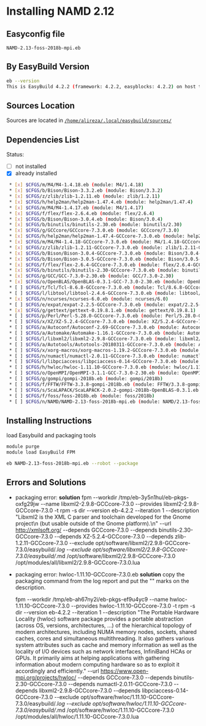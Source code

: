 # Installing NAMD 2.12

## Easyconfig file

`NAMD-2.13-foss-2018b-mpi.eb`

## By EasyBuild Version

```bash
eb --version
This is EasyBuild 4.2.2 (framework: 4.2.2, easyblocks: 4.2.2) on host test1.nhpcc.iut.
```

## Sources Location

Sources are located in [`/home/alireza/.local/easybuild/sources/`](sftp://alireza@172.16.189.18/home/alireza/.local/easybuild)

## Dependencies List

Status:

* [ ] not installed
* [X] already installed

```bash
 * [x] $CFGS/m/M4/M4-1.4.18.eb (module: M4/1.4.18)
 * [x] $CFGS/b/Bison/Bison-3.3.2.eb (module: Bison/3.3.2)
 * [x] $CFGS/z/zlib/zlib-1.2.11.eb (module: zlib/1.2.11)
 * [x] $CFGS/h/help2man/help2man-1.47.4.eb (module: help2man/1.47.4)
 * [x] $CFGS/m/M4/M4-1.4.17.eb (module: M4/1.4.17)
 * [x] $CFGS/f/flex/flex-2.6.4.eb (module: flex/2.6.4)
 * [x] $CFGS/b/Bison/Bison-3.0.4.eb (module: Bison/3.0.4)
 * [x] $CFGS/b/binutils/binutils-2.30.eb (module: binutils/2.30)
 * [x] $CFGS/g/GCCcore/GCCcore-7.3.0.eb (module: GCCcore/7.3.0)
 * [x] $CFGS/h/help2man/help2man-1.47.4-GCCcore-7.3.0.eb (module: help2man/1.47.4-GCCcore-7.3.0)
 * [x] $CFGS/m/M4/M4-1.4.18-GCCcore-7.3.0.eb (module: M4/1.4.18-GCCcore-7.3.0)
 * [x] $CFGS/z/zlib/zlib-1.2.11-GCCcore-7.3.0.eb (module: zlib/1.2.11-GCCcore-7.3.0)
 * [x] $CFGS/b/Bison/Bison-3.0.4-GCCcore-7.3.0.eb (module: Bison/3.0.4-GCCcore-7.3.0)
 * [x] $CFGS/b/Bison/Bison-3.0.5-GCCcore-7.3.0.eb (module: Bison/3.0.5-GCCcore-7.3.0)
 * [x] $CFGS/f/flex/flex-2.6.4-GCCcore-7.3.0.eb (module: flex/2.6.4-GCCcore-7.3.0)
 * [x] $CFGS/b/binutils/binutils-2.30-GCCcore-7.3.0.eb (module: binutils/2.30-GCCcore-7.3.0)
 * [x] $CFGS/g/GCC/GCC-7.3.0-2.30.eb (module: GCC/7.3.0-2.30)
 * [x] $CFGS/o/OpenBLAS/OpenBLAS-0.3.1-GCC-7.3.0-2.30.eb (module: OpenBLAS/0.3.1-GCC-7.3.0-2.30)
 * [ ] $CFGS/t/Tcl/Tcl-8.6.8-GCCcore-7.3.0.eb (module: Tcl/8.6.8-GCCcore-7.3.0)
 * [ ] $CFGS/l/libtool/libtool-2.4.6-GCCcore-7.3.0.eb (module: libtool/2.4.6-GCCcore-7.3.0)
 * [x] $CFGS/n/ncurses/ncurses-6.0.eb (module: ncurses/6.0)
 * [ ] $CFGS/e/expat/expat-2.2.5-GCCcore-7.3.0.eb (module: expat/2.2.5-GCCcore-7.3.0)
 * [x] $CFGS/g/gettext/gettext-0.19.8.1.eb (module: gettext/0.19.8.1)
 * [ ] $CFGS/p/Perl/Perl-5.28.0-GCCcore-7.3.0.eb (module: Perl/5.28.0-GCCcore-7.3.0)
 * [ ] $CFGS/x/XZ/XZ-5.2.4-GCCcore-7.3.0.eb (module: XZ/5.2.4-GCCcore-7.3.0)
 * [ ] $CFGS/a/Autoconf/Autoconf-2.69-GCCcore-7.3.0.eb (module: Autoconf/2.69-GCCcore-7.3.0)
 * [ ] $CFGS/a/Automake/Automake-1.16.1-GCCcore-7.3.0.eb (module: Automake/1.16.1-GCCcore-7.3.0)
 * [ ] $CFGS/l/libxml2/libxml2-2.9.8-GCCcore-7.3.0.eb (module: libxml2/2.9.8-GCCcore-7.3.0)
 * [ ] $CFGS/a/Autotools/Autotools-20180311-GCCcore-7.3.0.eb (module: Autotools/20180311-GCCcore-7.3.0)
 * [ ] $CFGS/x/xorg-macros/xorg-macros-1.19.2-GCCcore-7.3.0.eb (module: xorg-macros/1.19.2-GCCcore-7.3.0)
 * [ ] $CFGS/n/numactl/numactl-2.0.11-GCCcore-7.3.0.eb (module: numactl/2.0.11-GCCcore-7.3.0)
 * [ ] $CFGS/l/libpciaccess/libpciaccess-0.14-GCCcore-7.3.0.eb (module: libpciaccess/0.14-GCCcore-7.3.0)
 * [ ] $CFGS/h/hwloc/hwloc-1.11.10-GCCcore-7.3.0.eb (module: hwloc/1.11.10-GCCcore-7.3.0)
 * [ ] $CFGS/o/OpenMPI/OpenMPI-3.1.1-GCC-7.3.0-2.30.eb (module: OpenMPI/3.1.1-GCC-7.3.0-2.30)
 * [ ] $CFGS/g/gompi/gompi-2018b.eb (module: gompi/2018b)
 * [ ] $CFGS/f/FFTW/FFTW-3.3.8-gompi-2018b.eb (module: FFTW/3.3.8-gompi-2018b)
 * [ ] $CFGS/s/ScaLAPACK/ScaLAPACK-2.0.2-gompi-2018b-OpenBLAS-0.3.1.eb (module: ScaLAPACK/2.0.2-gompi-2018b-OpenBLAS-0.3.1)
 * [ ] $CFGS/f/foss/foss-2018b.eb (module: foss/2018b)
 * [ ] $CFGS/n/NAMD/NAMD-2.13-foss-2018b-mpi.eb (module: NAMD/2.13-foss-2018b-mpi)
```

## Installing Instructions

load Easybuild and packaging tools

```bash
module purge
module load EasyBuild FPM

eb NAMD-2.13-foss-2018b-mpi.eb --robot --package
```

## Errors and Solutions
 * packaging error: 
	**solution**
	fpm --workdir /tmp/eb-3y5n1hul/eb-pkgs-oxfg29jw --name libxml2-2.9.8-GCCcore-7.3.0 --provides libxml2-2.9.8-GCCcore-7.3.0 -t rpm -s dir --version eb-4.2.2 --iteration 1 --description  "Libxml2 is the XML C parser and toolchain developed for the Gnome project\n (but usable outside of the Gnome platform).\n" --url http://xmlsoft.org/ --depends GCCcore-7.3.0 --depends binutils-2.30-GCCcore-7.3.0 --depends XZ-5.2.4-GCCcore-7.3.0 --depends zlib-1.2.11-GCCcore-7.3.0 --exclude  opt/software/libxml2/2.9.8-GCCcore-7.3.0/easybuild/*.log --exclude opt/software/libxml2/2.9.8-GCCcore-7.3.0/easybuild/*.md /opt/software/libxml2/2.9.8-GCCcore-7.3.0 /opt/modules/all/libxml2/2.9.8-GCCcore-7.3.0.lua

* packaging error: hwloc-1.11.10-GCCcore-7.3.0.eb
	**solution** copy the packaging command from the log report and put the "" marks on the description.

	fpm --workdir /tmp/eb-ah67ny2i/eb-pkgs-ef9u4yc9 --name hwloc-1.11.10-GCCcore-7.3.0 --provides hwloc-1.11.10-GCCcore-7.3.0 -t rpm -s dir --version eb-4.2.2 --iteration 1 --description "The Portable Hardware Locality (hwloc) software package provides a portable abstraction (across OS, versions, architectures, ...) of the hierarchical topology of modern architectures, including NUMA memory nodes, sockets, shared caches, cores and simultaneous multithreading. It also gathers various system attributes such as cache and memory information as well as the locality of I/O devices such as network interfaces, InfiniBand HCAs or GPUs. It primarily aims at helping applications with gathering information about modern computing hardware so as to exploit it accordingly and efficiently." --url https://www.open-mpi.org/projects/hwloc/ --depends GCCcore-7.3.0 --depends binutils-2.30-GCCcore-7.3.0 --depends numactl-2.0.11-GCCcore-7.3.0 --depends libxml2-2.9.8-GCCcore-7.3.0 --depends libpciaccess-0.14-GCCcore-7.3.0 --exclude opt/software/hwloc/1.11.10-GCCcore-7.3.0/easybuild/*.log --exclude opt/software/hwloc/1.11.10-GCCcore-7.3.0/easybuild/*.md /opt/software/hwloc/1.11.10-GCCcore-7.3.0 /opt/modules/all/hwloc/1.11.10-GCCcore-7.3.0.lua
